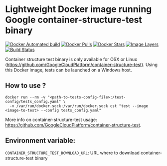 # Lightweight Docker image running Google container-structure-test binary

[![Docker Automated build](https://img.shields.io/docker/automated/flopes/container-structure-test-docker.svg)](https://hub.docker.com/r/flopes/container-structure-test-docker)
[![Docker Pulls](https://img.shields.io/docker/pulls/flopes/container-structure-test-docker.svg)](https://hub.docker.com/r/flopes/container-structure-test-docker)
[![Docker Stars](https://img.shields.io/docker/stars/flopes/container-structure-test-docker.svg)](https://hub.docker.com/r/flopes/container-structure-test-docker/)
[![Image Layers](https://images.microbadger.com/badges/image/flopes/container-structure-test-docker.svg)](https://microbadger.com/images/flopes/container-structure-test-docker "Get your own image badge on microbadger.com")
[![Build Status](https://travis-ci.org/f-lopes/container-structure-test-docker.svg?branch=master)](https://travis-ci.org/f-lopes/container-structure-test-docker)

Container structure test binary is only available for OSX or Linux (https://github.com/GoogleCloudPlatform/container-structure-test). Using this Docker image, tests can be launched on a Windows host.

## How to use ?

```
docker run --rm -v "<path-to-tests-config-file>:/test-config/tests_config.yaml" \
  -v /var/run/docker.sock:/var/run/docker.sock cst "test --image <image-to-test> --config tests_config.yaml"
```

More info on container-structure-test usage: https://github.com/GoogleCloudPlatform/container-structure-test.

## Environment variable:
`CONTAINER_STRUCTURE_TEST_DOWNLOAD_URL`: URL where to download container-structure-test binary
